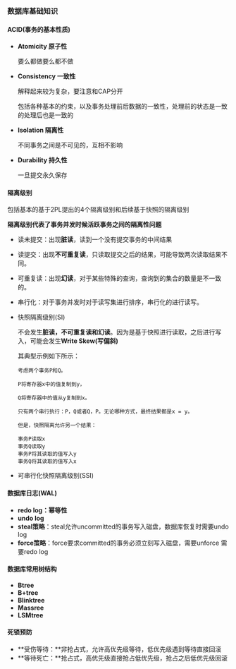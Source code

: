 ### 数据库基础知识

#### ACID(事务的基本性质)

* **Atomicity 原子性**

  要么都做要么都不做

* **Consistency 一致性**

  解释起来较为复杂，要注意和CAP分开

  包括各种基本的约束，以及事务处理前后数据的一致性，处理前的状态是一致的处理后也是一致的

* **Isolation 隔离性**

  不同事务之间是不可见的，互相不影响

* **Durability 持久性**

  一旦提交永久保存

#### 隔离级别

包括基本的基于2PL提出的4个隔离级别和后续基于快照的隔离级别

**隔离级别代表了事务并发时候活跃事务之间的隔离性问题**

* 读未提交：出现**脏读**，读到一个没有提交事务的中间结果

* 读提交：出现**不可重复读**，只读取提交之后的结果，可能导致两次读取结果不同。

* 可重复读：出现**幻读**，对于某些特殊的查询，查询到的集合的数量是不一致的。

* 串行化：对于事务并发时对于读写集进行排序，串行化的进行读写。

* 快照隔离级别(SI)

  不会发生**脏读，不可重复读和幻读**。因为是基于快照进行读取，之后进行写入，可能会发生**Write Skew(写偏斜)**

  其典型示例如下所示：

  ~~~
  考虑两个事务P和Q。
  
  P将寄存器x中的值复制到y，
  
  Q将寄存器中的值从y复制到x。
  
  只有两个串行执行：P，Q或者Q，P。无论哪种方式，最终结果都是x = y。
  
  但是，快照隔离允许另一个结果：
  
  事务P读取x
  事务Q读取y
  事务P将其读取的值写入y
  事务Q将其读取的值写入x
  ~~~

* 可串行化快照隔离级别(SSI)

#### 数据库日志(WAL)

* **redo log：幂等性**
* **undo log**
* **steal策略**：steal允许uncommitted的事务写入磁盘，数据库恢复时需要undo log
* **force策略**：force要求committed的事务必须立刻写入磁盘，需要unforce 需要redo log

#### 数据库常用树结构

* **Btree**
* **B+tree**
* **Blinktree**
* **Massree**
* **LSMtree**

#### 死锁预防

* **受伤等待：**非抢占式，允许高优先级等待，低优先级遇到等待直接回滚
* **等待死亡：**抢占式，高优先级直接抢占低优先级，抢占之后低优先级回滚

